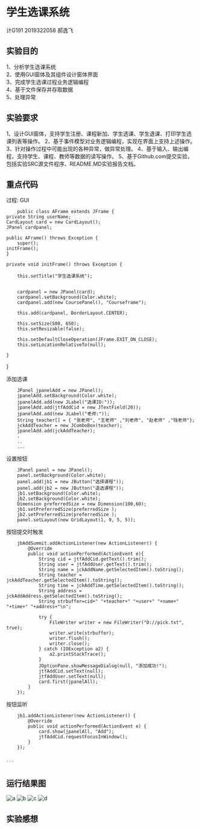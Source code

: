 学生选课系统
==============
计G191 2019322058 郝逸飞

实验目的
---------------------
1、分析学生选课系统  
2、使用GUI窗体及其组件设计窗体界面  
3、完成学生选课过程业务逻辑编程  
4、基于文件保存并存取数据  
5、处理异常

实验要求
---------------------
1、设计GUI窗体，支持学生注册、课程新加、学生选课、学生退课、打印学生选课列表等操作。
2、基于事件模型对业务逻辑编程，实现在界面上支持上述操作。
3、针对操作过程中可能出现的各种异常，做异常处理。
4、基于输入、输出编程，支持学生、课程、教师等数据的读写操作。
5、基于Github.com提交实验，包括实验SRC源文件程序、README.MD实验报告文档。

重点代码
------------------------
过程:
GUI

        public class AFrame extends JFrame {
	private String userName;
	CardLayout card = new CardLayout();
	JPanel cardpanel;

	public AFrame() throws Exception {
		super();
	initFrame();
	}

	private void initFrame() throws Exception {

		this.setTitle("学生选课系统");
		

		cardpanel = new JPanel(card);
		cardpanel.setBackground(Color.white);
		cardpanel.add(new CoursePanel(), "Courseframe");
		
		this.add(cardpanel, BorderLayout.CENTER);

		this.setSize(500, 650);
		this.setResizable(false);

		this.setDefaultCloseOperation(JFrame.EXIT_ON_CLOSE);
		this.setLocationRelativeTo(null);

	}

}

添加选课

		JPanel jpanelAdd = new JPanel();
		jpanelAdd.setBackground(Color.white);
		jpanelAdd.add(new JLabel("选课ID:"));
		jpanelAdd.add(jtfAddCid = new JTextField(20));
		jpanelAdd.add(new JLabel("老师:"));
		String teacher[] = { "张老师", "王老师" ,"刘老师", "赵老师" ,"钱老师"};
		jckAddTeacher = new JComboBox(teacher);
		jpanelAdd.add(jckAddTeacher);
		.
		..
		...
		
设置按钮

		JPanel panel = new JPanel();
		panel.setBackground(Color.white);
		panel.add(jb1 = new JButton("选择课程"));
		panel.add(jb2 = new JButton("退选课程"));
		jb1.setBackground(Color.white);
		jb2.setBackground(Color.white);
		Dimension preferredSize = new Dimension(100,60);
		jb1.setPreferredSize(preferredSize );
		jb2.setPreferredSize(preferredSize );
		panel.setLayout(new GridLayout(1, 9, 5, 5));
		
按钮提交时触发

		jbAddSummit.addActionListener(new ActionListener() {
			@Override
			public void actionPerformed(ActionEvent e){
				String cid = jtfAddCid.getText().trim();
				String user = jtfAddUser.getText().trim();
				String name = jckAddName.getSelectedItem().toString();
				String teacher = jckAddTeacher.getSelectedItem().toString();
				String time = jckAddTime.getSelectedItem().toString();
				String address = jckAddAddress.getSelectedItem().toString();
				String strbuffer=cid+" "+teacher+" "+user+" "+name+" "+time+" "+address+"\n";
				
		        try {
		        	FileWriter writer = new FileWriter("D://pick.txt", true);
		        	writer.write(strbuffer);
		        	writer.flush();
		        	writer.close();
		        } catch (IOException a2) {
		            a2.printStackTrace();
		        }
				JOptionPane.showMessageDialog(null, "添加成功!");
				jtfAddCid.setText(null);
				jtfAddUser.setText(null);
				card.first(jpanelAll);
			}
		});

按钮监听

		jb1.addActionListener(new ActionListener() {
			@Override
			public void actionPerformed(ActionEvent e) {
				card.show(jpanelAll, "Add");
				jtfAddCid.requestFocusInWindow();
			}
		});
		
		
	```	


运行结果图
------------------
![a](https://github.com/poipooi/hyf/blob/master/111.PNG)
![b](https://github.com/poipooi/hyf/blob/master/222.PNG)
![c](https://github.com/poipooi/hyf/blob/master/333.PNG)
![d](https://github.com/poipooi/hyf/blob/master/444.PNG)


实验感想
---------------------
